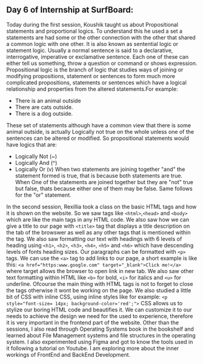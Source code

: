 ## Day 6 of Internship at SurfBoard:



Today during the first session, Koushik taught us about Propositional statements and proportional logics. To understand this he used a set a statements are had some or the other connection with the other that shared a common logic with one other. It is also known as sentential logic or statement logic. Usually a normal sentence is said to a declarative, interrogative, imperative or exclamative sentence. Each one of these can either tell us something, throw a question or command or shows expression. Propositional logic is the branch of logic that studies ways of joining or modifying propositions, statement or sentences to form much more complicated propositions, statements or sentences which have a logical relationship and properties from the altered statements.For example:
- There is an animal outside
- There are cats outside.
- There is a dog outside.

These set of statements although have a common view that there is some animal outside, is actually Logically not true on the whole unless one of the sentences can be altered or modified.
So propositional statements would have logics that are:
- Logically Not (~)
- Logically And (^)
- Logically Or (v)
When two statements are joining together "and" the statement formed is true, that is because both statements are true. When One of the statements are joined together but they are "not" true but false, thats because either one of them may be false. Same follows for the "or" statement. 

In the second session, Rexillia took a class on the basic HTML tags and how it is shown on the website. So we saw tags like `<html>`,`<head>` and `<body>` which are like the main tags in any HTML code. We also saw how we can give a title to our page with `<title>`  tag that displays a title description on the tab of the browswer as well as any other tags that is mentioned within the <head> tag. We also saw formatting our text with headings with 6 levels of heading using `<h1>`, `<h2>`, `<h3>`, `<h4>`, `<h5>` and `<h6>` which have descending levels of fonts heading sizes. Our paragraphs can be formatted with `<p>` tags. We can use the `<a>` tag to add links to our page, a short example is like this: 
```<a href="https:www.google.com" target="_blank">Click me!</a>```
where target allows the browser to open link in new tab.
We also saw other text formatting within HTML like `<b>` for bold, `<i>` for italics and `<u>` for underline. Ofcourse the main thing with HTML tags is not to forget to close the tags otherwise it wont be working on the page. We also studied a little bit of CSS with inline CSS, using inline styles like for example:
```<p style="font-size= 14px; background-color='red';">```
CSS allows us to stylize our boring HTML code and beautifies it. We can customize it to our needs to achieve the design we need for the used to experience, therefore it is very important in the frontend part of the website. 
Other than the sessions, I also read through Operating Systems book in the bookshelf and learned about File Management systems and file structures in the operating system. I also experimented using Figma and got to know the tools used in it following a tutorial on Youtube. I am exploring more about the inner workings of FrontEnd and BackEnd Development. 
